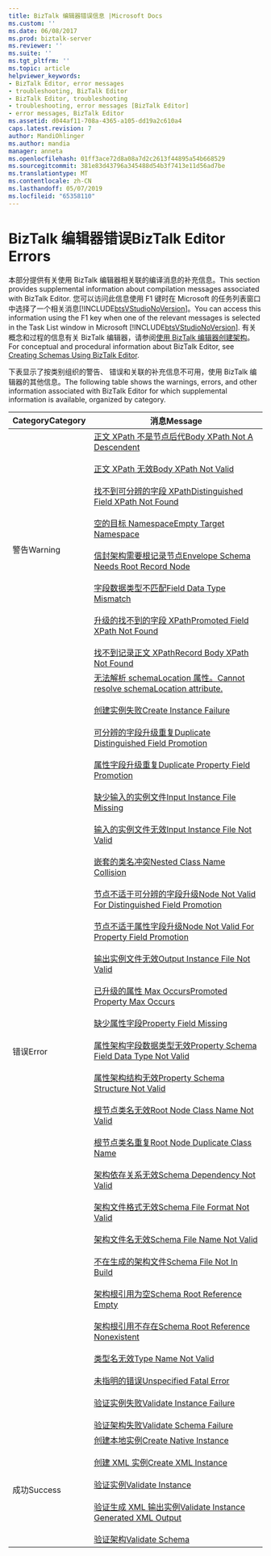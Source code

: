 ```yaml
---
title: BizTalk 编辑器错误信息 |Microsoft Docs
ms.custom: ''
ms.date: 06/08/2017
ms.prod: biztalk-server
ms.reviewer: ''
ms.suite: ''
ms.tgt_pltfrm: ''
ms.topic: article
helpviewer_keywords:
- BizTalk Editor, error messages
- troubleshooting, BizTalk Editor
- BizTalk Editor, troubleshooting
- troubleshooting, error messages [BizTalk Editor]
- error messages, BizTalk Editor
ms.assetid: d044af11-708a-4365-a105-dd19a2c610a4
caps.latest.revision: 7
author: MandiOhlinger
ms.author: mandia
manager: anneta
ms.openlocfilehash: 01ff3ace72d8a08a7d2c2613f44895a54b668529
ms.sourcegitcommit: 381e83d43796a345488d54b3f7413e11d56ad7be
ms.translationtype: MT
ms.contentlocale: zh-CN
ms.lasthandoff: 05/07/2019
ms.locfileid: "65358110"
---
```

# <a name="biztalk-editor-errors"></a><span data-ttu-id="8765a-102">BizTalk 编辑器错误</span><span class="sxs-lookup"><span data-stu-id="8765a-102">BizTalk Editor Errors</span></span>
<span data-ttu-id="8765a-103">本部分提供有关使用 BizTalk 编辑器相关联的编译消息的补充信息。</span><span class="sxs-lookup"><span data-stu-id="8765a-103">This section provides supplemental information about compilation messages associated with BizTalk Editor.</span></span> <span data-ttu-id="8765a-104">您可以访问此信息使用 F1 键时在 Microsoft 的任务列表窗口中选择了一个相关消息[!INCLUDE[btsVStudioNoVersion](../includes/btsvstudionoversion-md.md)]。</span><span class="sxs-lookup"><span data-stu-id="8765a-104">You can access this information using the F1 key when one of the relevant messages is selected in the Task List window in Microsoft [!INCLUDE[btsVStudioNoVersion](../includes/btsvstudionoversion-md.md)].</span></span> <span data-ttu-id="8765a-105">有关概念和过程的信息有关 BizTalk 编辑器，请参阅[使用 BizTalk 编辑器创建架构](../core/creating-schemas-using-biztalk-editor.md)。</span><span class="sxs-lookup"><span data-stu-id="8765a-105">For conceptual and procedural information about BizTalk Editor, see [Creating Schemas Using BizTalk Editor](../core/creating-schemas-using-biztalk-editor.md).</span></span>  
  
 <span data-ttu-id="8765a-106">下表显示了按类别组织的警告、 错误和关联的补充信息不可用，使用 BizTalk 编辑器的其他信息。</span><span class="sxs-lookup"><span data-stu-id="8765a-106">The following table shows the warnings, errors, and other information associated with BizTalk Editor for which supplemental information is available, organized by category.</span></span>  
  
|<span data-ttu-id="8765a-107">Category</span><span class="sxs-lookup"><span data-stu-id="8765a-107">Category</span></span>|<span data-ttu-id="8765a-108">消息</span><span class="sxs-lookup"><span data-stu-id="8765a-108">Message</span></span>|  
|--------------|-------------|  
|<span data-ttu-id="8765a-109">警告</span><span class="sxs-lookup"><span data-stu-id="8765a-109">Warning</span></span>|[<span data-ttu-id="8765a-110">正文 XPath 不是节点后代</span><span class="sxs-lookup"><span data-stu-id="8765a-110">Body XPath Not A Descendent</span></span>](../core/warning-body-xpath-not-a-descendent.md)<br /><br /> [<span data-ttu-id="8765a-111">正文 XPath 无效</span><span class="sxs-lookup"><span data-stu-id="8765a-111">Body XPath Not Valid</span></span>](../core/warning-body-xpath-not-valid.md)<br /><br /> [<span data-ttu-id="8765a-112">找不到可分辨的字段 XPath</span><span class="sxs-lookup"><span data-stu-id="8765a-112">Distinguished Field XPath Not Found</span></span>](../core/warning-distinguished-field-xpath-not-found.md)<br /><br /> [<span data-ttu-id="8765a-113">空的目标 Namespace</span><span class="sxs-lookup"><span data-stu-id="8765a-113">Empty Target Namespace</span></span>](../core/warning-empty-target-namespace.md)<br /><br /> [<span data-ttu-id="8765a-114">信封架构需要根记录节点</span><span class="sxs-lookup"><span data-stu-id="8765a-114">Envelope Schema Needs Root Record Node</span></span>](../core/warning-envelope-schema-needs-root-record-node.md)<br /><br /> [<span data-ttu-id="8765a-115">字段数据类型不匹配</span><span class="sxs-lookup"><span data-stu-id="8765a-115">Field Data Type Mismatch</span></span>](../core/warning-field-data-type-mismatch.md)<br /><br /> [<span data-ttu-id="8765a-116">升级的找不到的字段 XPath</span><span class="sxs-lookup"><span data-stu-id="8765a-116">Promoted Field XPath Not Found</span></span>](../core/warning-promoted-field-xpath-not-found.md)<br /><br /> [<span data-ttu-id="8765a-117">找不到记录正文 XPath</span><span class="sxs-lookup"><span data-stu-id="8765a-117">Record Body XPath Not Found</span></span>](../core/warning-record-body-xpath-not-found.md)|  
|<span data-ttu-id="8765a-118">错误</span><span class="sxs-lookup"><span data-stu-id="8765a-118">Error</span></span>|[<span data-ttu-id="8765a-119">无法解析 schemaLocation 属性。</span><span class="sxs-lookup"><span data-stu-id="8765a-119">Cannot resolve schemaLocation attribute.</span></span>](../core/error-cannot-resolve-schemalocation-attribute.md)<br /><br /> [<span data-ttu-id="8765a-120">创建实例失败</span><span class="sxs-lookup"><span data-stu-id="8765a-120">Create Instance Failure</span></span>](../core/error-create-instance-failure.md)<br /><br /> [<span data-ttu-id="8765a-121">可分辨的字段升级重复</span><span class="sxs-lookup"><span data-stu-id="8765a-121">Duplicate Distinguished Field Promotion</span></span>](../core/error-duplicate-distinguished-field-promotion.md)<br /><br /> [<span data-ttu-id="8765a-122">属性字段升级重复</span><span class="sxs-lookup"><span data-stu-id="8765a-122">Duplicate Property Field Promotion</span></span>](../core/error-duplicate-property-field-promotion.md)<br /><br /> [<span data-ttu-id="8765a-123">缺少输入的实例文件</span><span class="sxs-lookup"><span data-stu-id="8765a-123">Input Instance File Missing</span></span>](../core/error-input-instance-file-missing.md)<br /><br /> [<span data-ttu-id="8765a-124">输入的实例文件无效</span><span class="sxs-lookup"><span data-stu-id="8765a-124">Input Instance File Not Valid</span></span>](../core/error-input-instance-file-not-valid.md)<br /><br /> [<span data-ttu-id="8765a-125">嵌套的类名冲突</span><span class="sxs-lookup"><span data-stu-id="8765a-125">Nested Class Name Collision</span></span>](../core/error-nested-class-name-collision.md)<br /><br /> [<span data-ttu-id="8765a-126">节点不适于可分辨的字段升级</span><span class="sxs-lookup"><span data-stu-id="8765a-126">Node Not Valid For Distinguished Field Promotion</span></span>](../core/error-node-not-valid-for-distinguished-field-promotion.md)<br /><br /> [<span data-ttu-id="8765a-127">节点不适于属性字段升级</span><span class="sxs-lookup"><span data-stu-id="8765a-127">Node Not Valid For Property Field Promotion</span></span>](../core/error-node-not-valid-for-property-field-promotion.md)<br /><br /> [<span data-ttu-id="8765a-128">输出实例文件无效</span><span class="sxs-lookup"><span data-stu-id="8765a-128">Output Instance File Not Valid</span></span>](../core/error-output-instance-file-not-valid.md)<br /><br /> [<span data-ttu-id="8765a-129">已升级的属性 Max Occurs</span><span class="sxs-lookup"><span data-stu-id="8765a-129">Promoted Property Max Occurs</span></span>](../core/error-promoted-property-max-occurs.md)<br /><br /> [<span data-ttu-id="8765a-130">缺少属性字段</span><span class="sxs-lookup"><span data-stu-id="8765a-130">Property Field Missing</span></span>](../core/error-property-field-missing.md)<br /><br /> [<span data-ttu-id="8765a-131">属性架构字段数据类型无效</span><span class="sxs-lookup"><span data-stu-id="8765a-131">Property Schema Field Data Type Not Valid</span></span>](../core/error-property-schema-field-data-type-not-valid.md)<br /><br /> [<span data-ttu-id="8765a-132">属性架构结构无效</span><span class="sxs-lookup"><span data-stu-id="8765a-132">Property Schema Structure Not Valid</span></span>](../core/error-property-schema-structure-not-valid.md)<br /><br /> [<span data-ttu-id="8765a-133">根节点类名无效</span><span class="sxs-lookup"><span data-stu-id="8765a-133">Root Node Class Name Not Valid</span></span>](../core/error-root-node-class-name-not-valid.md)<br /><br /> [<span data-ttu-id="8765a-134">根节点类名重复</span><span class="sxs-lookup"><span data-stu-id="8765a-134">Root Node Duplicate Class Name</span></span>](../core/error-root-node-duplicate-class-name.md)<br /><br /> [<span data-ttu-id="8765a-135">架构依存关系无效</span><span class="sxs-lookup"><span data-stu-id="8765a-135">Schema Dependency Not Valid</span></span>](../core/error-schema-dependency-not-valid.md)<br /><br /> [<span data-ttu-id="8765a-136">架构文件格式无效</span><span class="sxs-lookup"><span data-stu-id="8765a-136">Schema File Format Not Valid</span></span>](../core/error-schema-file-format-not-valid.md)<br /><br /> [<span data-ttu-id="8765a-137">架构文件名无效</span><span class="sxs-lookup"><span data-stu-id="8765a-137">Schema File Name Not Valid</span></span>](../core/error-schema-file-name-not-valid.md)<br /><br /> [<span data-ttu-id="8765a-138">不在生成的架构文件</span><span class="sxs-lookup"><span data-stu-id="8765a-138">Schema File Not In Build</span></span>](../core/error-schema-file-not-in-build.md)<br /><br /> [<span data-ttu-id="8765a-139">架构根引用为空</span><span class="sxs-lookup"><span data-stu-id="8765a-139">Schema Root Reference Empty</span></span>](../core/error-schema-root-reference-empty.md)<br /><br /> [<span data-ttu-id="8765a-140">架构根引用不存在</span><span class="sxs-lookup"><span data-stu-id="8765a-140">Schema Root Reference Nonexistent</span></span>](../core/error-schema-root-reference-nonexistent.md)<br /><br /> [<span data-ttu-id="8765a-141">类型名无效</span><span class="sxs-lookup"><span data-stu-id="8765a-141">Type Name Not Valid</span></span>](../core/error-type-name-not-valid.md)<br /><br /> [<span data-ttu-id="8765a-142">未指明的错误</span><span class="sxs-lookup"><span data-stu-id="8765a-142">Unspecified Fatal Error</span></span>](../core/error-unspecified-fatal-error.md)<br /><br /> [<span data-ttu-id="8765a-143">验证实例失败</span><span class="sxs-lookup"><span data-stu-id="8765a-143">Validate Instance Failure</span></span>](../core/error-validate-instance-failure.md)<br /><br /> [<span data-ttu-id="8765a-144">验证架构失败</span><span class="sxs-lookup"><span data-stu-id="8765a-144">Validate Schema Failure</span></span>](../core/error-validate-schema-failure.md)|  
|<span data-ttu-id="8765a-145">成功</span><span class="sxs-lookup"><span data-stu-id="8765a-145">Success</span></span>|[<span data-ttu-id="8765a-146">创建本地实例</span><span class="sxs-lookup"><span data-stu-id="8765a-146">Create Native Instance</span></span>](../core/success-create-native-instance.md)<br /><br /> [<span data-ttu-id="8765a-147">创建 XML 实例</span><span class="sxs-lookup"><span data-stu-id="8765a-147">Create XML Instance</span></span>](../core/success-create-xml-instance.md)<br /><br /> [<span data-ttu-id="8765a-148">验证实例</span><span class="sxs-lookup"><span data-stu-id="8765a-148">Validate Instance</span></span>](../core/success-validate-instance.md)<br /><br /> [<span data-ttu-id="8765a-149">验证生成 XML 输出实例</span><span class="sxs-lookup"><span data-stu-id="8765a-149">Validate Instance Generated XML Output</span></span>](../core/success-validate-instance-generated-xml-output.md)<br /><br /> [<span data-ttu-id="8765a-150">验证架构</span><span class="sxs-lookup"><span data-stu-id="8765a-150">Validate Schema</span></span>](../core/success-validate-schema.md)|